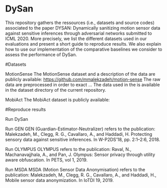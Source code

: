 # DySan


This repository gathers the ressources (i.e., datasets and source codes) associated to the paper DYSAN: Dynamically sanitizing motion sensor data against sensitive inferences through adversarial networks submitted to ICML 2020. More precisely, we list the different datasets used in our evaluations and present a short guide to reproduce results. We also explain how to use our implementation of the comparative baselines we consider to assess the performance of DySan.


#Datasets


MotionSense
The MotionSense dataset and a description of the data are publicly available: https://github.com/mmalekzadeh/motion-sense
The raw data are preprocessed in order to exact ...
The data used in the is available in the dataset directory of the current repository.



MobiAct
The MobiAct dataset is publicly available: 

#Reproduce results

Run DySan



Run GEN 
GEN (Guardian-Estimator-Neutralizer) refers to the publication: Malekzadeh, M., Clegg, R. G., Cavallaro, A., and Haddadi, H. Protecting sensory data against sensitive inferences. In W-P2DS’18, pp. 2:1–2:6, 2018.



Run OLYMPUS
OLYMPUS refers to the publication: Raval, N., Machanavajjhala, A., and Pan, J. Olympus: Sensor privacy through utility aware obfuscation. In PETS, vol 1, 2019.



Run MSDA
MSDA (Motion Sensor Data Anonymisation) refers to the publication: Malekzadeh, M., Clegg, R. G., Cavallaro, A., and Haddadi, H., Mobile sensor data anonymization. In
IoTDI 19, 2019.



